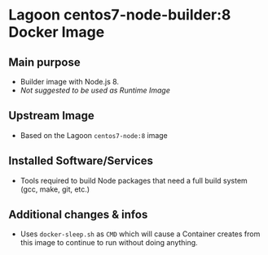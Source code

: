 # Lagoon centos7-node-builder:8 Docker Image

## Main purpose
- Builder image with Node.js 8.
- *Not suggested to be used as Runtime Image*

## Upstream Image
- Based on the Lagoon `centos7-node:8` image

## Installed Software/Services
- Tools required to build Node packages that need a full build system (gcc, make, git, etc.)

## Additional changes & infos
- Uses `docker-sleep.sh` as `CMD` which will cause a Container creates from this image to continue to run without doing anything.